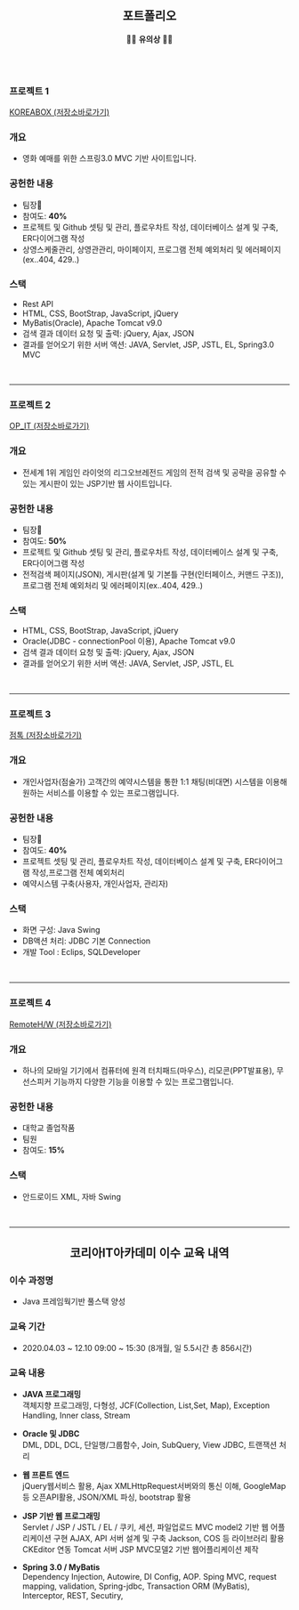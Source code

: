 <h2 align="center">포트폴리오</h2>
<p align="center">
  🙍‍♂️ <strong>유의상</strong> 🙍‍♀️
</p>
<br><br>


### 프로젝트 1
[KOREABOX (저장소바로가기)](https://github.com/EuiSang-Yu/spring-movie-reserve-restfull)

### 개요
* 영화 예매를 위한 스프링3.0 MVC 기반 사이트입니다.

### 공헌한 내용
* 팀장:crown:
* 참여도: **40%**
* 프로젝트 및 Github 셋팅 및 관리, 플로우차트 작성, 데이터베이스 설계 및 구축, ER다이어그램 작성
* 상영스케줄관리, 상영관관리, 마이페이지, 프로그램 전체 예외처리 및 에러페이지(ex..404, 429..)

### 스택
* Rest API
* HTML, CSS, BootStrap, JavaScript, jQuery
* MyBatis(Oracle), Apache Tomcat v9.0
* 검색 결과 데이터 요청 및 출력: jQuery, Ajax, JSON
* 결과를 얻어오기 위한 서버 액션: JAVA, Servlet, JSP, JSTL, EL, Spring3.0 MVC
<br>
<hr>


### 프로젝트 2
[OP_IT (저장소바로가기)](https://github.com/EuiSang-Yu/jsp-bbs-and-ajax)

### 개요
* 전세계 1위 게임인 라이엇의 리그오브레전드 게임의 전적 검색 및 공략을 공유할 수 있는 게시판이 있는 JSP기반 웹 사이트입니다.

### 공헌한 내용
* 팀장:crown:
* 참여도: **50%**
* 프로젝트 및 Github 셋팅 및 관리, 플로우차트 작성, 데이터베이스 설계 및 구축, ER다이어그램 작성
* 전적검색 페이지(JSON), 게시판(설계 및 기본틀 구현(인터페이스, 커맨드 구조)), 프로그램 전체 예외처리 및 에러페이지(ex..404, 429..) 

### 스택
* HTML, CSS, BootStrap, JavaScript, jQuery
* Oracle(JDBC - connectionPool 이용), Apache Tomcat v9.0
* 검색 결과 데이터 요청 및 출력: jQuery, Ajax, JSON
* 결과를 얻어오기 위한 서버 액션: JAVA, Servlet, JSP, JSTL, EL
<br>
<hr>


### 프로젝트 3
[점톡 (저장소바로가기)](https://github.com/EuiSang-Yu/java-chat)

### 개요
* 개인사업자(점술가) 고객간의 예약시스템을 통한 1:1 채팅(비대면) 시스템을 이용해 원하는 서비스를 이용할 수 있는 프로그램입니다.

### 공헌한 내용
* 팀장:crown:
* 참여도: **40%**
* 프로젝트 셋팅 및 관리, 플로우차트 작성, 데이터베이스 설계 및 구축, ER다이어그램 작성,프로그램 전체 예외처리
* 예약시스템 구축(사용자, 개인사업자, 관리자)

### 스택
* 화면 구성: Java Swing
* DB액션 처리: JDBC 기본 Connection
* 개발 Tool : Eclips, SQLDeveloper
<br>
<hr>



### 프로젝트 4
[RemoteH/W (저장소바로가기)](https://github.com/EuiSang-Yu/java-android-remote-hardware)

### 개요
* 하나의 모바일 기기에서 컴퓨터에 원격 터치패드(마우스), 리모콘(PPT발표용), 무선스피커 기능까지 다양한 기능을 이용할 수 있는 프로그램입니다.

### 공헌한 내용
* 대학교 졸업작품
* 팀원
* 참여도: **15%**

### 스택
* 안드로이드 XML, 자바 Swing 
<br>
<hr>



<h2 align="center">코리아IT아카데미 이수 교육 내역</h2>

### 이수 과정명
* Java 프레임웍기반 풀스택 양성

### 교육 기간
* 2020.04.03 ~ 12.10  09:00 ~ 15:30 (8개월, 일 5.5시간 총 856시간)

### 교육 내용

- **JAVA 프로그래밍**<br>
  객체지향 프로그래밍, 다형성, JCF(Collection, List,Set, Map), Exception Handling, Inner class, Stream

- **Oracle 및 JDBC**<br>
  DML, DDL, DCL, 단일행/그룹함수, Join, SubQuery, View JDBC, 트랜잭션 처리
  
- **웹 프론트 엔드**<br>
  jQuery웹서비스 활용, Ajax XMLHttpRequest서버와의 통신 이해, GoogleMap등 오픈API활용, JSON/XML 파싱, bootstrap 활용<br>
  
- **JSP 기반 웹 프로그래밍**<br>
  Servlet / JSP / JSTL / EL /  쿠키, 세션, 파일업로드 MVC model2 기반 웹 어플리케이션 구현  AJAX, API 서버 설계 및 구축  Jackson, COS 등 라이브러리 활용  CKEditor 연동  Tomcat 서버
  JSP MVC모델2 기반 웹어플리케이션 제작
  
- **Spring 3.0 / MyBatis**<br>
  Dependency Injection, Autowire, DI Config, AOP. Sping MVC,  request mapping, validation, Spring-jdbc, Transaction
  ORM (MyBatis), Interceptor, REST, Secutiry,
